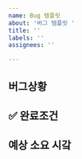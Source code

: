 ```yaml
---
name: Bug 템플릿
about: '버그 템플릿 '
title: ''
labels: ''
assignees: ''

---
```


## 버그상황

## ✅ 완료조건

## 예상 소요 시갘
